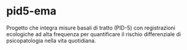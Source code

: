# pid5-ema
Progetto che integra misure basali di tratto (PID-5) con registrazioni ecologiche ad alta frequenza per quantificare il rischio differenziale di psicopatologia nella vita quotidiana.
